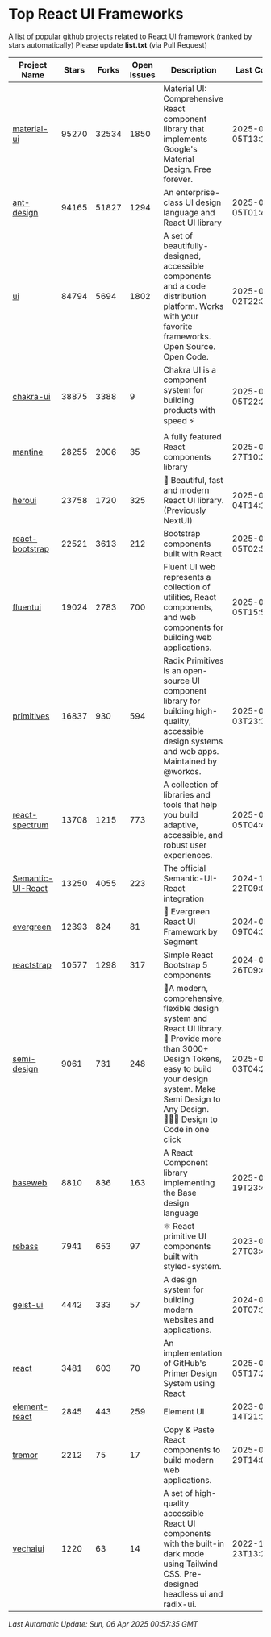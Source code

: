 # Top React UI Frameworks

A list of popular github projects related to React UI framework (ranked by stars automatically)
Please update **list.txt** (via Pull Request)

| Project Name | Stars | Forks | Open Issues | Description | Last Commit |
| ------------ | ----- | ----- | ----------- | ----------- | ----------- |
| [material-ui](https://github.com/mui/material-ui) |95270|32534|1850|Material UI: Comprehensive React component library that implements Google&#39;s Material Design. Free forever.|2025-04-05T13:19:35Z|
| [ant-design](https://github.com/ant-design/ant-design) |94165|51827|1294|An enterprise-class UI design language and React UI library|2025-04-05T01:47:57Z|
| [ui](https://github.com/shadcn-ui/ui) |84794|5694|1802|A set of beautifully-designed, accessible components and a code distribution platform. Works with your favorite frameworks. Open Source. Open Code.|2025-04-02T22:38:23Z|
| [chakra-ui](https://github.com/chakra-ui/chakra-ui) |38875|3388|9|Chakra UI is a component system for building products with speed ⚡️|2025-04-05T22:25:27Z|
| [mantine](https://github.com/mantinedev/mantine) |28255|2006|35|A fully featured React components library|2025-03-27T10:37:45Z|
| [heroui](https://github.com/heroui-inc/heroui) |23758|1720|325|🚀 Beautiful, fast and modern React UI library. (Previously NextUI)|2025-04-04T14:12:25Z|
| [react-bootstrap](https://github.com/react-bootstrap/react-bootstrap) |22521|3613|212|Bootstrap components built with React|2025-04-05T02:53:14Z|
| [fluentui](https://github.com/microsoft/fluentui) |19024|2783|700|Fluent UI web represents a collection of utilities, React components, and web components for building web applications.|2025-04-05T15:50:19Z|
| [primitives](https://github.com/radix-ui/primitives) |16837|930|594|Radix Primitives is an open-source UI component library for building high-quality, accessible design systems and web apps. Maintained by @workos.|2025-04-03T23:37:45Z|
| [react-spectrum](https://github.com/adobe/react-spectrum) |13708|1215|773|A collection of libraries and tools that help you build adaptive, accessible, and robust user experiences.|2025-04-05T04:48:55Z|
| [Semantic-UI-React](https://github.com/Semantic-Org/Semantic-UI-React) |13250|4055|223|The official Semantic-UI-React integration|2024-11-22T09:09:59Z|
| [evergreen](https://github.com/segmentio/evergreen) |12393|824|81|🌲 Evergreen React UI Framework by Segment|2024-07-09T04:30:28Z|
| [reactstrap](https://github.com/reactstrap/reactstrap) |10577|1298|317|Simple React Bootstrap 5 components|2024-09-26T09:40:49Z|
| [semi-design](https://github.com/DouyinFE/semi-design) |9061|731|248|🚀A modern, comprehensive, flexible design system and React UI library. 🎨 Provide more than 3000+ Design Tokens, easy to build your design system. Make Semi Design to Any Design.  🧑🏻‍💻 Design to Code in one click |2025-04-03T04:28:59Z|
| [baseweb](https://github.com/uber/baseweb) |8810|836|163|A React Component library implementing the Base design language|2025-03-19T23:48:02Z|
| [rebass](https://github.com/rebassjs/rebass) |7941|653|97|:atom_symbol: React primitive UI components built with styled-system.|2023-07-27T03:42:53Z|
| [geist-ui](https://github.com/geist-org/geist-ui) |4442|333|57|A design system for building modern websites and applications.|2024-07-20T07:18:46Z|
| [react](https://github.com/primer/react) |3481|603|70|An implementation of GitHub&#39;s Primer Design System using React|2025-04-05T17:21:24Z|
| [element-react](https://github.com/ElemeFE/element-react) |2845|443|259|Element UI|2023-01-14T21:13:08Z|
| [tremor](https://github.com/tremorlabs/tremor) |2212|75|17|Copy &amp; Paste React components to build modern web applications. |2025-03-29T14:02:01Z|
| [vechaiui](https://github.com/vechai/vechaiui) |1220|63|14|A set of high-quality accessible React UI components with the built-in dark mode using Tailwind CSS. Pre-designed headless ui and radix-ui.|2022-12-23T13:29:41Z|

*Last Automatic Update: Sun, 06 Apr 2025 00:57:35 GMT*